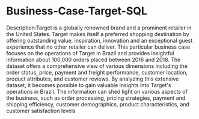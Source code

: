 # Business-Case-Target-SQL
 Description:Target is a globally renowned brand and a prominent retailer
 in the United States. Target makes itself a preferred shopping destination
 by offering outstanding value, inspiration, innovation and an exceptional
 guest experience that no other retailer can deliver.
 This particular business case focuses on the operations of Target in Brazil
 and provides insightful information about 100,000 orders placed between
 2016 and 2018. The dataset offers a comprehensive view of various
 dimensions including the order status, price, payment and freight
 performance, customer location, product attributes, and customer reviews.
 By analyzing this extensive dataset, it becomes possible to gain valuable
 insights into Target's operations in Brazil. The information can shed light
 on various aspects of the business, such as order processing, pricing
 strategies, payment and shipping efficiency, customer demographics,
 product characteristics, and customer satisfaction levels
